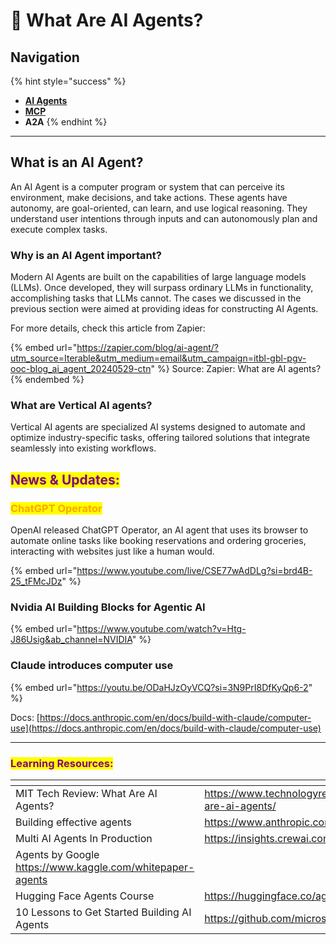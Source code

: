 # 🪪 What Are AI Agents?

## Navigation

{% hint style="success" %}
* [**AI Agents**](../ai-agents/)
* [**MCP**](../agent-to-agent-protocol/model-context-protocol-mcp.md)
* **A2A**
{% endhint %}

***

## What is an AI Agent?

An AI Agent is a computer program or system that can perceive its environment, make decisions, and take actions. These agents have autonomy, are goal-oriented, can learn, and use logical reasoning. They understand user intentions through inputs and can autonomously plan and execute complex tasks.

### Why is an AI Agent important?

Modern AI Agents are built on the capabilities of large language models (LLMs). Once developed, they will surpass ordinary LLMs in functionality, accomplishing tasks that LLMs cannot. The cases we discussed in the previous section were aimed at providing ideas for constructing AI Agents.

For more details, check this article from Zapier:

{% embed url="https://zapier.com/blog/ai-agent/?utm_source=Iterable&utm_medium=email&utm_campaign=itbl-gbl-pgv-ooc-blog_ai_agent_20240529-ctn" %}
Source: Zapier: What are AI agents?
{% endembed %}

### What are Vertical AI agents?

Vertical AI agents are specialized AI systems designed to automate and optimize industry-specific tasks, offering tailored solutions that integrate seamlessly into existing workflows.



## <mark style="color:purple;">News & Updates:</mark>

### <mark style="color:orange;">**ChatGPT Operator**</mark>

OpenAI released ChatGPT Operator, an AI agent that uses its browser to automate online tasks like booking reservations and ordering groceries, interacting with websites just like a human would.

{% embed url="https://www.youtube.com/live/CSE77wAdDLg?si=brd4B-25_tFMcJDz" %}

### Nvidia AI Building Blocks for Agentic AI

{% embed url="https://www.youtube.com/watch?v=Htg-J86Usig&ab_channel=NVIDIA" %}

### Claude introduces computer use

{% embed url="https://youtu.be/ODaHJzOyVCQ?si=3N9PrI8DfKyQp6-2" %}

Docs: [https://docs.anthropic.com/en/docs/build-with-claude/computer-use](https://docs.anthropic.com/en/docs/build-with-claude/computer-use)

***



### <mark style="color:purple;">Learning Resources:</mark>

<table data-view="cards"><thead><tr><th></th><th></th><th></th><th data-hidden data-card-target data-type="content-ref"></th></tr></thead><tbody><tr><td>MIT Tech Review: What Are AI Agents?</td><td><a href="https://www.technologyreview.com/2024/07/05/1094711/what-are-ai-agents/">https://www.technologyreview.com/2024/07/05/1094711/what-are-ai-agents/</a></td><td></td><td></td></tr><tr><td>Building effective agents</td><td><a href="https://www.anthropic.com/research/building-effective-agents">https://www.anthropic.com/research/building-effective-agents</a></td><td></td><td></td></tr><tr><td>Multi AI Agents In Production</td><td><a href="https://insights.crewai.com">https://insights.crewai.com</a></td><td></td><td></td></tr><tr><td>Agents by Google <a href="https://www.kaggle.com/whitepaper-agents">https://www.kaggle.com/whitepaper-agents</a></td><td></td><td></td><td></td></tr><tr><td>Hugging Face Agents Course</td><td><a href="https://huggingface.co/agents-course">https://huggingface.co/agents-course</a></td><td></td><td></td></tr><tr><td>10 Lessons to Get Started Building AI Agents</td><td><a href="https://github.com/microsoft/ai-agents-for-beginners">https://github.com/microsoft/ai-agents-for-beginners</a></td><td></td><td></td></tr></tbody></table>



